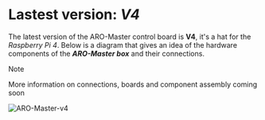 # Lastest version: _V4_

The latest version of the ARO-Master control board is **V4**, it's a hat for the _Raspberry Pi 4_.
Below is a diagram that gives an idea of ​​the hardware components of the ***ARO-Master box*** and their connections.

> [!NOTE]
> More information on connections, boards and component assembly coming soon


![ARO-Master-v4](https://github.com/user-attachments/assets/f6c96878-62b6-4e2d-afa1-47d657b6b04a)

